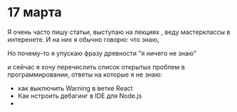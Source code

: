 # 17 марта
Я очень часто пишу статьи, выступаю на лекциях , веду мастерклассы в интеренете. 
И на них я обычно говорю: что знаю, 

Но почему-то я упускаю фразу древности "я ничего не знаю"

и сейчас я хочу перечислить список открытых проблем в программировании, ответы на которые я не знаю:

- как выключить Warning в ветке React
- Как нстроить дебагинг в IDE для Node.js
- 